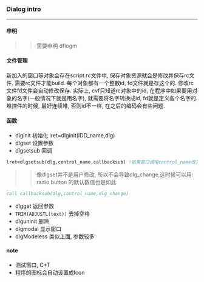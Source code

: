 <!--fortran-->
### Dialog intro 

----

#### 申明 

>>需要申明 dflogm

#### 文件管理 

新加入的窗口等对象会存在script.rc文件中, 保存对象资源就会是修改并保存rc文件.  需要rc文件才能build. 每个对象都有一个整数id, fd文件就是存这个的.  修改rc文件fd文件会自动修改保存. 实际上, cvf只知道rc对象中的id,  在程序中如果要用对象的名字(一般情况下就是用名字), 就需要将名字转换成id, fd就是定义各个名字的.  堆控件的时候, 最好连续堆, 否则id不一样, 在之后的编码会有些问题. 

#### 函数 

-   dlginit 初始化 lret=dlginit(IDD\_name,dlg)
-   dlgset 设置参数
-   dlgsetsub 回调

```fortran
lret=dlgsetsub(dlg,control_name,callbacksub) !如果窗口调用control_name改为idd_name
```

>> 像dlgset并不是用户修改, 所以不会导致dlg_change,这时候可以用:
<br>radio button 的默认数值也是如此

```fortran
call callbacksub(dlg,control_name,dlg_change)
```

-   dlgget 返回参数 
-   `TRIM(ADJUSTL(text))` 去掉空格
-   dlguninit 删除
-   dlgmodal 显示窗口
-   dlgModeless 类似上面, 参数较多

#### note 

-   测试窗口, C+T
-   程序的图标会自动设置成Icon

